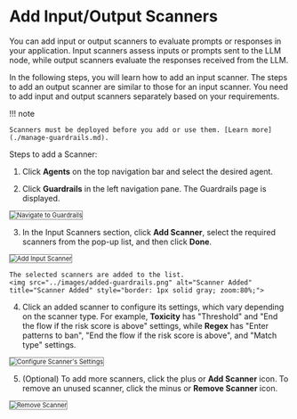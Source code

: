 # Add Input/Output Scanners

You can add input or output scanners to evaluate prompts or responses in your application. Input scanners assess inputs or prompts sent to the LLM node, while output scanners evaluate the responses received from the LLM.

In the following steps, you will learn how to add an input scanner. The steps to add an output scanner are similar to those for an input scanner. You need to add input and output scanners separately based on your requirements.

!!! note

    Scanners must be deployed before you add or use them. [Learn more](./manage-guardrails.md).

Steps to add a Scanner:

1. Click **Agents** on the top navigation bar and select the desired agent.

2. Click **Guardrails** in the left navigation pane. The Guardrails page is displayed.  
<img src="../images/navigate-to-guardrails.png" alt="Navigate to Guardrails" title="Navigate to Guardrails" style="border: 1px solid gray; zoom:80%;">

3. In the Input Scanners section, click **Add Scanner**, select the required scanners from the pop-up list, and then click **Done**. 
<img src="../images/add-scanners.png" alt="Add Input Scanner" title="Add Input Scanner" style="border: 1px solid gray; zoom:80%;">

    The selected scanners are added to the list.  
    <img src="../images/added-guardrails.png" alt="Scanner Added" title="Scanner Added" style="border: 1px solid gray; zoom:80%;">

4. Click an added scanner to configure its settings, which vary depending on the scanner type.
For example, **Toxicity** has "Threshold" and "End the flow if the risk score is above" settings, while **Regex** has "Enter patterns to ban", "End the flow if the risk score is above", and "Match type" settings.  
<img src="../images/toxicity-scanner-settings.png" alt="Configure Scanner's Settings" title="Configure Scanner's Settings" style="border: 1px solid gray; zoom:80%;">

5. (Optional) To add more scanners, click the plus or **Add Scanner** icon. To remove an unused scanner, click the minus or **Remove Scanner** icon.  
<img src="../images/add-remove-scanners.png" alt="Remove Scanner" title="Remove Scanner" style="border: 1px solid gray; zoom:80%;">
